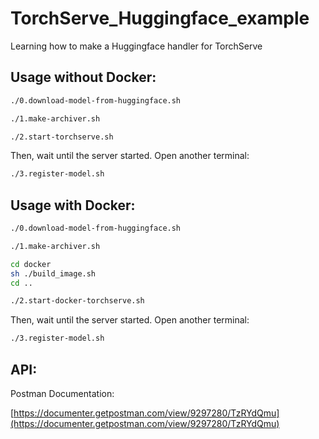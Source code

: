 # TorchServe_Huggingface_example

Learning how to make a Huggingface handler for TorchServe

## Usage without Docker:

```bash
./0.download-model-from-huggingface.sh

./1.make-archiver.sh

./2.start-torchserve.sh
```
Then, wait until the server started.
Open another terminal:
```bash
./3.register-model.sh
```

## Usage with Docker:

```bash
./0.download-model-from-huggingface.sh

./1.make-archiver.sh

cd docker
sh ./build_image.sh
cd ..

./2.start-docker-torchserve.sh
```
Then, wait until the server started.
Open another terminal:
```bash
./3.register-model.sh
```


## API:

Postman Documentation:

[https://documenter.getpostman.com/view/9297280/TzRYdQmu](https://documenter.getpostman.com/view/9297280/TzRYdQmu)